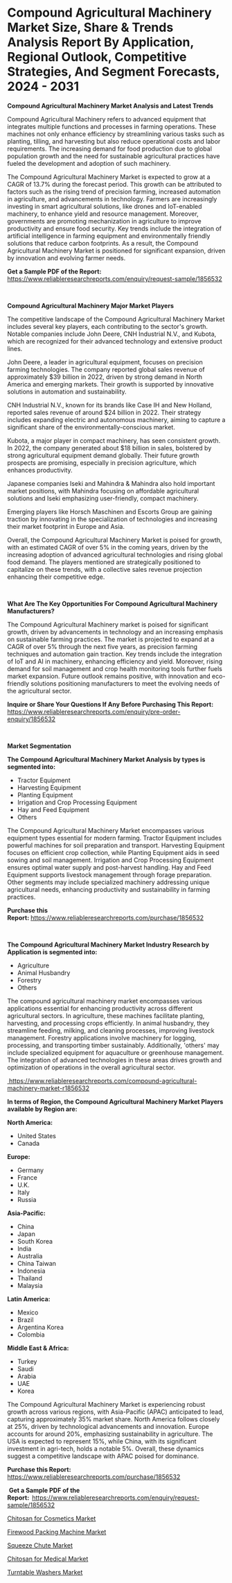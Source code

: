 <p><h1>Compound Agricultural Machinery Market Size, Share & Trends Analysis Report By Application, Regional Outlook, Competitive Strategies, And Segment Forecasts, 2024 - 2031</h1></p><p><strong>Compound Agricultural Machinery Market Analysis and Latest Trends</strong></p>
<p><p>Compound Agricultural Machinery refers to advanced equipment that integrates multiple functions and processes in farming operations. These machines not only enhance efficiency by streamlining various tasks such as planting, tilling, and harvesting but also reduce operational costs and labor requirements. The increasing demand for food production due to global population growth and the need for sustainable agricultural practices have fueled the development and adoption of such machinery.</p><p>The Compound Agricultural Machinery Market is expected to grow at a CAGR of 13.7% during the forecast period. This growth can be attributed to factors such as the rising trend of precision farming, increased automation in agriculture, and advancements in technology. Farmers are increasingly investing in smart agricultural solutions, like drones and IoT-enabled machinery, to enhance yield and resource management. Moreover, governments are promoting mechanization in agriculture to improve productivity and ensure food security. Key trends include the integration of artificial intelligence in farming equipment and environmentally friendly solutions that reduce carbon footprints. As a result, the Compound Agricultural Machinery Market is positioned for significant expansion, driven by innovation and evolving farmer needs.</p></p>
<p><strong>Get a Sample PDF of the Report:&nbsp;</strong> <a href="https://www.reliableresearchreports.com/enquiry/request-sample/1856532?utm_campaign=7&utm_medium=2&utm_source=Github&utm_content=ia&utm_term=20102024&utm_id=compound-agricultural-machinery">https://www.reliableresearchreports.com/enquiry/request-sample/1856532</a></p>
<p>&nbsp;</p>
<p><strong>Compound Agricultural Machinery Major Market Players</strong></p>
<p><p>The competitive landscape of the Compound Agricultural Machinery Market includes several key players, each contributing to the sector's growth. Notable companies include John Deere, CNH Industrial N.V., and Kubota, which are recognized for their advanced technology and extensive product lines.</p><p>John Deere, a leader in agricultural equipment, focuses on precision farming technologies. The company reported global sales revenue of approximately $39 billion in 2022, driven by strong demand in North America and emerging markets. Their growth is supported by innovative solutions in automation and sustainability.</p><p>CNH Industrial N.V., known for its brands like Case IH and New Holland, reported sales revenue of around $24 billion in 2022. Their strategy includes expanding electric and autonomous machinery, aiming to capture a significant share of the environmentally-conscious market.</p><p>Kubota, a major player in compact machinery, has seen consistent growth. In 2022, the company generated about $18 billion in sales, bolstered by strong agricultural equipment demand globally. Their future growth prospects are promising, especially in precision agriculture, which enhances productivity.</p><p>Japanese companies Iseki and Mahindra & Mahindra also hold important market positions, with Mahindra focusing on affordable agricultural solutions and Iseki emphasizing user-friendly, compact machinery. </p><p>Emerging players like Horsch Maschinen and Escorts Group are gaining traction by innovating in the specialization of technologies and increasing their market footprint in Europe and Asia. </p><p>Overall, the Compound Agricultural Machinery Market is poised for growth, with an estimated CAGR of over 5% in the coming years, driven by the increasing adoption of advanced agricultural technologies and rising global food demand. The players mentioned are strategically positioned to capitalize on these trends, with a collective sales revenue projection enhancing their competitive edge.</p></p>
<p>&nbsp;</p>
<p><strong>What Are The Key Opportunities For Compound Agricultural Machinery Manufacturers?</strong></p>
<p><p>The Compound Agricultural Machinery market is poised for significant growth, driven by advancements in technology and an increasing emphasis on sustainable farming practices. The market is projected to expand at a CAGR of over 5% through the next five years, as precision farming techniques and automation gain traction. Key trends include the integration of IoT and AI in machinery, enhancing efficiency and yield. Moreover, rising demand for soil management and crop health monitoring tools further fuels market expansion. Future outlook remains positive, with innovation and eco-friendly solutions positioning manufacturers to meet the evolving needs of the agricultural sector.</p></p>
<p><strong>Inquire or Share Your Questions If Any Before Purchasing This Report:</strong> <a href="https://www.reliableresearchreports.com/enquiry/pre-order-enquiry/1856532?utm_campaign=7&utm_medium=2&utm_source=Github&utm_content=ia&utm_term=20102024&utm_id=compound-agricultural-machinery">https://www.reliableresearchreports.com/enquiry/pre-order-enquiry/1856532</a></p>
<p>&nbsp;</p>
<p><strong>Market Segmentation</strong></p>
<p><strong>The Compound Agricultural Machinery Market Analysis by types is segmented into:</strong></p>
<p><ul><li>Tractor Equipment</li><li>Harvesting Equipment</li><li>Planting Equipment</li><li>Irrigation and Crop Processing Equipment</li><li>Hay and Feed Equipment</li><li>Others</li></ul></p>
<p><p>The Compound Agricultural Machinery Market encompasses various equipment types essential for modern farming. Tractor Equipment includes powerful machines for soil preparation and transport. Harvesting Equipment focuses on efficient crop collection, while Planting Equipment aids in seed sowing and soil management. Irrigation and Crop Processing Equipment ensures optimal water supply and post-harvest handling. Hay and Feed Equipment supports livestock management through forage preparation. Other segments may include specialized machinery addressing unique agricultural needs, enhancing productivity and sustainability in farming practices.</p></p>
<p><strong>Purchase this Report:&nbsp;</strong><a href="https://www.reliableresearchreports.com/purchase/1856532?utm_campaign=7&utm_medium=2&utm_source=Github&utm_content=ia&utm_term=20102024&utm_id=compound-agricultural-machinery">https://www.reliableresearchreports.com/purchase/1856532</a></p>
<p>&nbsp;</p>
<p><strong>The Compound Agricultural Machinery Market Industry Research by Application is segmented into:</strong></p>
<p><ul><li>Agriculture</li><li>Animal Husbandry</li><li>Forestry</li><li>Others</li></ul></p>
<p><p>The compound agricultural machinery market encompasses various applications essential for enhancing productivity across different agricultural sectors. In agriculture, these machines facilitate planting, harvesting, and processing crops efficiently. In animal husbandry, they streamline feeding, milking, and cleaning processes, improving livestock management. Forestry applications involve machinery for logging, processing, and transporting timber sustainably. Additionally, 'others' may include specialized equipment for aquaculture or greenhouse management. The integration of advanced technologies in these areas drives growth and optimization of operations in the overall agricultural sector.</p></p>
<p><a href="https://www.reliableresearchreports.com/compound-agricultural-machinery-market-r1856532?utm_campaign=7&utm_medium=2&utm_source=Github&utm_content=ia&utm_term=20102024&utm_id=compound-agricultural-machinery">&nbsp;https://www.reliableresearchreports.com/compound-agricultural-machinery-market-r1856532</a></p>
<p><strong>In terms of Region, the Compound Agricultural Machinery Market Players available by Region are:</strong></p>
<p>
    <p> <strong> North America: </strong>
        <ul>
            <li>United States</li>
            <li>Canada</li>
        </ul>
        </p> 
    <p> <strong> Europe: </strong>
        <ul>
            <li>Germany</li>
            <li>France</li>
            <li>U.K.</li>
            <li>Italy</li>
            <li>Russia</li>
        </ul>
        </p> 
    <p> <strong> Asia-Pacific: </strong>
        <ul>
            <li>China</li>
            <li>Japan</li>
            <li>South Korea</li>
            <li>India</li>
            <li>Australia</li>
            <li>China Taiwan</li>
            <li>Indonesia</li>
            <li>Thailand</li>
            <li>Malaysia</li>
        </ul>
        </p> 
    <p> <strong> Latin America: </strong>
        <ul>
            <li>Mexico</li>
            <li>Brazil</li>
            <li>Argentina Korea</li>
            <li>Colombia</li>
        </ul>
        </p> 
    <p> <strong> Middle East & Africa: </strong>
        <ul>
            <li>Turkey</li>
            <li>Saudi</li>
            <li>Arabia</li>
            <li>UAE</li>
            <li>Korea</li>
        </ul>
    </p>
    </p>
<p><p>The Compound Agricultural Machinery Market is experiencing robust growth across various regions, with Asia-Pacific (APAC) anticipated to lead, capturing approximately 35% market share. North America follows closely at 25%, driven by technological advancements and innovation. Europe accounts for around 20%, emphasizing sustainability in agriculture. The USA is expected to represent 15%, while China, with its significant investment in agri-tech, holds a notable 5%. Overall, these dynamics suggest a competitive landscape with APAC poised for dominance.</p></p>
<p><strong>Purchase this Report: </strong><a href="https://www.reliableresearchreports.com/purchase/1856532?utm_campaign=7&utm_medium=2&utm_source=Github&utm_content=ia&utm_term=20102024&utm_id=compound-agricultural-machinery">https://www.reliableresearchreports.com/purchase/1856532</a></p>
<p>&nbsp;<strong>Get a Sample PDF of the Report:&nbsp;&nbsp;</strong><a href="https://www.reliableresearchreports.com/enquiry/request-sample/1856532?utm_campaign=7&utm_medium=2&utm_source=Github&utm_content=ia&utm_term=20102024&utm_id=compound-agricultural-machinery">https://www.reliableresearchreports.com/enquiry/request-sample/1856532</a></p>
<p><strong></strong></p>
<p><p><a href="https://github.com/darientvns/Market-Research-Report-List-1/blob/main/chitosan-for-cosmetics-market.md?utm_campaign=7&utm_medium=2&utm_source=Github&utm_content=ia&utm_term=20102024&utm_id=compound-agricultural-machinery">Chitosan for Cosmetics Market</a></p><p><a href="https://issuu.com/reportprime-2/docs/firewood-packing-machine-market-siz_d0dcd43cdaa19d?utm_campaign=7&utm_medium=2&utm_source=Github&utm_content=ia&utm_term=20102024&utm_id=compound-agricultural-machinery">Firewood Packing Machine Market</a></p><p><a href="https://issuu.com/reportprime-2/docs/squeeze-chute-market-size-2030.pptx_952bfb4193987b?utm_campaign=7&utm_medium=2&utm_source=Github&utm_content=ia&utm_term=20102024&utm_id=compound-agricultural-machinery">Squeeze Chute Market</a></p><p><a href="https://github.com/MelgarBasny/Market-Research-Report-List-1/blob/main/chitosan-for-medical-market.md?utm_campaign=7&utm_medium=2&utm_source=Github&utm_content=ia&utm_term=20102024&utm_id=compound-agricultural-machinery">Chitosan for Medical Market</a></p><p><a href="https://www.linkedin.com/pulse/global-turntable-washers-market-focus-product-type-single-lgctc?utm_campaign=7&utm_medium=2&utm_source=Github&utm_content=ia&utm_term=20102024&utm_id=compound-agricultural-machinery">Turntable Washers Market</a></p></p>